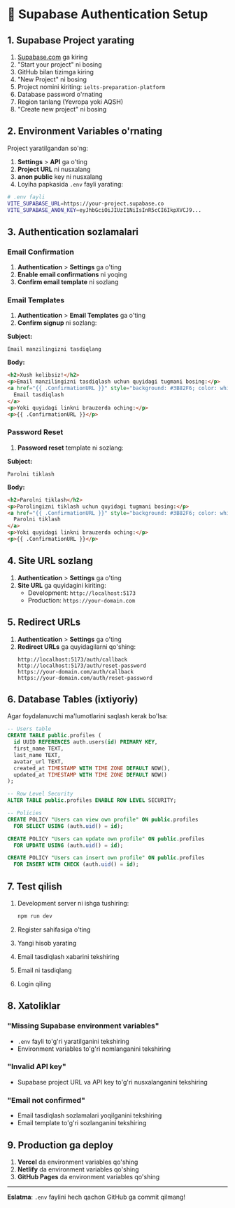 # 🔐 Supabase Authentication Setup

## 1. Supabase Project yarating

1. [Supabase.com](https://supabase.com) ga kiring
2. "Start your project" ni bosing
3. GitHub bilan tizimga kiring
4. "New Project" ni bosing
5. Project nomini kiriting: `ielts-preparation-platform`
6. Database password o'rnating
7. Region tanlang (Yevropa yoki AQSH)
8. "Create new project" ni bosing

## 2. Environment Variables o'rnating

Project yaratilgandan so'ng:

1. **Settings** > **API** ga o'ting
2. **Project URL** ni nusxalang
3. **anon public** key ni nusxalang
4. Loyiha papkasida `.env` fayli yarating:

```bash
# .env fayli
VITE_SUPABASE_URL=https://your-project.supabase.co
VITE_SUPABASE_ANON_KEY=eyJhbGciOiJIUzI1NiIsInR5cCI6IkpXVCJ9...
```

## 3. Authentication sozlamalari

### Email Confirmation
1. **Authentication** > **Settings** ga o'ting
2. **Enable email confirmations** ni yoqing
3. **Confirm email template** ni sozlang

### Email Templates
1. **Authentication** > **Email Templates** ga o'ting
2. **Confirm signup** ni sozlang:

**Subject:**
```
Email manzilingizni tasdiqlang
```

**Body:**
```html
<h2>Xush kelibsiz!</h2>
<p>Email manzilingizni tasdiqlash uchun quyidagi tugmani bosing:</p>
<a href="{{ .ConfirmationURL }}" style="background: #3B82F6; color: white; padding: 12px 24px; text-decoration: none; border-radius: 8px;">
  Email tasdiqlash
</a>
<p>Yoki quyidagi linkni brauzerda oching:</p>
<p>{{ .ConfirmationURL }}</p>
```

### Password Reset
1. **Password reset** template ni sozlang:

**Subject:**
```
Parolni tiklash
```

**Body:**
```html
<h2>Parolni tiklash</h2>
<p>Parolingizni tiklash uchun quyidagi tugmani bosing:</p>
<a href="{{ .ConfirmationURL }}" style="background: #3B82F6; color: white; padding: 12px 24px; text-decoration: none; border-radius: 8px;">
  Parolni tiklash
</a>
<p>Yoki quyidagi linkni brauzerda oching:</p>
<p>{{ .ConfirmationURL }}</p>
```

## 4. Site URL sozlang

1. **Authentication** > **Settings** ga o'ting
2. **Site URL** ga quyidagini kiriting:
   - Development: `http://localhost:5173`
   - Production: `https://your-domain.com`

## 5. Redirect URLs

1. **Authentication** > **Settings** ga o'ting
2. **Redirect URLs** ga quyidagilarni qo'shing:
   ```
   http://localhost:5173/auth/callback
   http://localhost:5173/auth/reset-password
   https://your-domain.com/auth/callback
   https://your-domain.com/auth/reset-password
   ```

## 6. Database Tables (ixtiyoriy)

Agar foydalanuvchi ma'lumotlarini saqlash kerak bo'lsa:

```sql
-- Users table
CREATE TABLE public.profiles (
  id UUID REFERENCES auth.users(id) PRIMARY KEY,
  first_name TEXT,
  last_name TEXT,
  avatar_url TEXT,
  created_at TIMESTAMP WITH TIME ZONE DEFAULT NOW(),
  updated_at TIMESTAMP WITH TIME ZONE DEFAULT NOW()
);

-- Row Level Security
ALTER TABLE public.profiles ENABLE ROW LEVEL SECURITY;

-- Policies
CREATE POLICY "Users can view own profile" ON public.profiles
  FOR SELECT USING (auth.uid() = id);

CREATE POLICY "Users can update own profile" ON public.profiles
  FOR UPDATE USING (auth.uid() = id);

CREATE POLICY "Users can insert own profile" ON public.profiles
  FOR INSERT WITH CHECK (auth.uid() = id);
```

## 7. Test qilish

1. Development server ni ishga tushiring:
   ```bash
   npm run dev
   ```

2. Register sahifasiga o'ting
3. Yangi hisob yarating
4. Email tasdiqlash xabarini tekshiring
5. Email ni tasdiqlang
6. Login qiling

## 8. Xatoliklar

### "Missing Supabase environment variables"
- `.env` fayli to'g'ri yaratilganini tekshiring
- Environment variables to'g'ri nomlanganini tekshiring

### "Invalid API key"
- Supabase project URL va API key to'g'ri nusxalanganini tekshiring

### "Email not confirmed"
- Email tasdiqlash sozlamalari yoqilganini tekshiring
- Email template to'g'ri sozlanganini tekshiring

## 9. Production ga deploy

1. **Vercel** da environment variables qo'shing
2. **Netlify** da environment variables qo'shing
3. **GitHub Pages** da environment variables qo'shing

---

**Eslatma**: `.env` faylini hech qachon GitHub ga commit qilmang!

